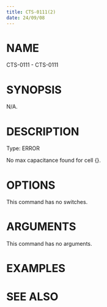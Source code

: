 ```yaml
---
title: CTS-0111(2)
date: 24/09/08
---
```


# NAME

CTS-0111 - CTS-0111

# SYNOPSIS

N/A.

# DESCRIPTION

Type: ERROR

No max capacitance found for cell {}.

# OPTIONS

This command has no switches.

# ARGUMENTS

This command has no arguments.

# EXAMPLES

# SEE ALSO

